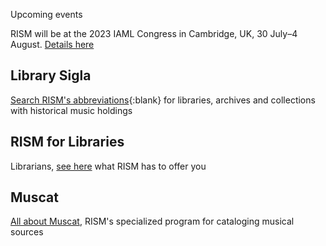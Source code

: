 <article class="notification is-warning is-light">
    <p class="has-text-weight-semibold">Upcoming events</p>
    <p>RISM will be at the 2023 IAML Congress in Cambridge, UK, 30 July–4 August. <a href="/publications/iaml-congresses/2023.html">Details here</a></p>
</article>

## Library Sigla

[Search RISM's abbreviations](/community/sigla.html){:blank} for libraries, archives and collections with historical music holdings

## RISM for Libraries

Librarians, [see here](/organization/rism-for-libraries.html) what RISM has to offer you

## Muscat

[All about Muscat](/community/muscat.html), RISM's specialized program for cataloging musical sources
